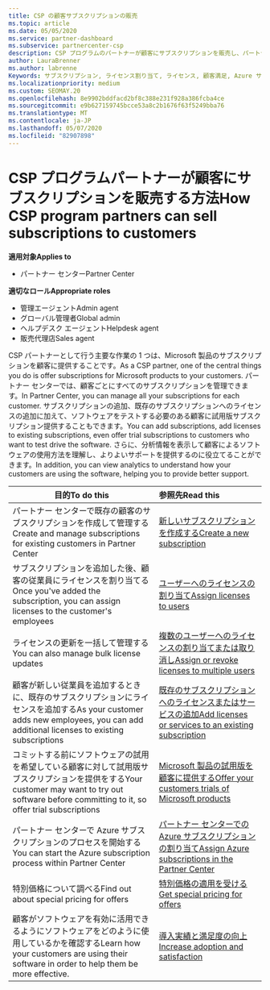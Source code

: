 ```yaml
---
title: CSP の顧客サブスクリプションの販売
ms.topic: article
ms.date: 05/05/2020
ms.service: partner-dashboard
ms.subservice: partnercenter-csp
description: CSP プログラムのパートナーが顧客にサブスクリプションを販売し、パートナーセンターを通じてそれらを管理する方法について説明します。
author: LauraBrenner
ms.author: labrenne
Keywords: サブスクリプション, ライセンス割り当て, ライセンス, 顧客満足, Azure サブスクリプション
ms.localizationpriority: medium
ms.custom: SEOMAY.20
ms.openlocfilehash: 8e9902bddfacd2bf8c388e231f928a386fcba4ce
ms.sourcegitcommit: e9b627159745bcce53a8c2b1676f63f5249bba76
ms.translationtype: MT
ms.contentlocale: ja-JP
ms.lasthandoff: 05/07/2020
ms.locfileid: "82907898"
---
```

# <a name="how-csp-program-partners-can-sell-subscriptions-to-customers"></a><span data-ttu-id="4df82-104">CSP プログラムパートナーが顧客にサブスクリプションを販売する方法</span><span class="sxs-lookup"><span data-stu-id="4df82-104">How CSP program partners can sell subscriptions to customers</span></span>

<span data-ttu-id="4df82-105">**適用対象**</span><span class="sxs-lookup"><span data-stu-id="4df82-105">**Applies to**</span></span>

-  <span data-ttu-id="4df82-106">パートナー センター</span><span class="sxs-lookup"><span data-stu-id="4df82-106">Partner Center</span></span>

<span data-ttu-id="4df82-107">**適切なロール**</span><span class="sxs-lookup"><span data-stu-id="4df82-107">**Appropriate roles**</span></span>

- <span data-ttu-id="4df82-108">管理エージェント</span><span class="sxs-lookup"><span data-stu-id="4df82-108">Admin agent</span></span>
- <span data-ttu-id="4df82-109">グローバル管理者</span><span class="sxs-lookup"><span data-stu-id="4df82-109">Global admin</span></span>
- <span data-ttu-id="4df82-110">ヘルプデスク エージェント</span><span class="sxs-lookup"><span data-stu-id="4df82-110">Helpdesk agent</span></span>
- <span data-ttu-id="4df82-111">販売代理店</span><span class="sxs-lookup"><span data-stu-id="4df82-111">Sales agent</span></span>

<span data-ttu-id="4df82-112">CSP パートナーとして行う主要な作業の 1 つは、Microsoft 製品のサブスクリプションを顧客に提供することです。</span><span class="sxs-lookup"><span data-stu-id="4df82-112">As a CSP partner, one of the central things you do is offer subscriptions for Microsoft products to your customers.</span></span> <span data-ttu-id="4df82-113">パートナー センターでは、顧客ごとにすべてのサブスクリプションを管理できます。</span><span class="sxs-lookup"><span data-stu-id="4df82-113">In Partner Center, you can manage all your subscriptions for each customer.</span></span> <span data-ttu-id="4df82-114">サブスクリプションの追加、既存のサブスクリプションへのライセンスの追加に加えて、ソフトウェアをテストする必要のある顧客に試用版サブスクリプション提供することもできます。</span><span class="sxs-lookup"><span data-stu-id="4df82-114">You can add subscriptions, add licenses to existing subscriptions, even offer trial subscriptions to customers who want to test drive the software.</span></span> <span data-ttu-id="4df82-115">さらに、分析情報を表示して顧客によるソフトウェアの使用方法を理解し、よりよいサポートを提供するのに役立てることができます。</span><span class="sxs-lookup"><span data-stu-id="4df82-115">In addition, you can view analytics to understand how your customers are using the software, helping you to provide better support.</span></span>

|<span data-ttu-id="4df82-116">**目的**</span><span class="sxs-lookup"><span data-stu-id="4df82-116">**To do this**</span></span>   |<span data-ttu-id="4df82-117">**参照先**</span><span class="sxs-lookup"><span data-stu-id="4df82-117">**Read this**</span></span>   |
|----------------------|:----------------------|
|<span data-ttu-id="4df82-118">パートナー センターで既存の顧客のサブスクリプションを作成して管理する</span><span class="sxs-lookup"><span data-stu-id="4df82-118">Create and manage subscriptions for existing customers in Partner Center</span></span>|[<span data-ttu-id="4df82-119">新しいサブスクリプションを作成する</span><span class="sxs-lookup"><span data-stu-id="4df82-119">Create a new subscription</span></span>](create-a-new-subscription.md)|
|<span data-ttu-id="4df82-120">サブスクリプションを追加した後、顧客の従業員にライセンスを割り当てる</span><span class="sxs-lookup"><span data-stu-id="4df82-120">Once you've added the subscription, you can assign licenses to the customer's employees</span></span>  |[<span data-ttu-id="4df82-121">ユーザーへのライセンスの割り当て</span><span class="sxs-lookup"><span data-stu-id="4df82-121">Assign licenses to users</span></span>](assign-licenses-to-users.md)|
|<span data-ttu-id="4df82-122">ライセンスの更新を一括して管理する</span><span class="sxs-lookup"><span data-stu-id="4df82-122">You can also manage bulk license updates</span></span>   |[<span data-ttu-id="4df82-123">複数のユーザーへのライセンスの割り当てまたは取り消し</span><span class="sxs-lookup"><span data-stu-id="4df82-123">Assign or revoke licenses to multiple users</span></span>](bulk-license-provisioning-for-multiple-users.md)|
|<span data-ttu-id="4df82-124">顧客が新しい従業員を追加するときに、既存のサブスクリプションにライセンスを追加する</span><span class="sxs-lookup"><span data-stu-id="4df82-124">As your customer adds new employees, you can add additional licenses to existing subscriptions</span></span>   |[<span data-ttu-id="4df82-125">既存のサブスクリプションへのライセンスまたはサービスの追加</span><span class="sxs-lookup"><span data-stu-id="4df82-125">Add licenses or services to an existing subscription</span></span>](add-licenses-or-services-to-an-existing-subscription.md)|
|<span data-ttu-id="4df82-126">コミットする前にソフトウェアの試用を希望している顧客に対して試用版サブスクリプションを提供をする</span><span class="sxs-lookup"><span data-stu-id="4df82-126">Your customer may want to try out software before committing to it, so offer trial subscriptions</span></span>    |[<span data-ttu-id="4df82-127">Microsoft 製品の試用版を顧客に提供する</span><span class="sxs-lookup"><span data-stu-id="4df82-127">Offer your customers trials of Microsoft products</span></span>](offer-your-customers-trials-of-microsoft-products.md)|
|<span data-ttu-id="4df82-128">パートナー センターで Azure サブスクリプションのプロセスを開始する</span><span class="sxs-lookup"><span data-stu-id="4df82-128">You can start the Azure subscription process within Partner Center</span></span>   |[<span data-ttu-id="4df82-129">パートナー センターでの Azure サブスクリプションの割り当て</span><span class="sxs-lookup"><span data-stu-id="4df82-129">Assign Azure subscriptions in the Partner Center</span></span>](assign-azure-subscriptions.md)|
|<span data-ttu-id="4df82-130">特別価格について調べる</span><span class="sxs-lookup"><span data-stu-id="4df82-130">Find out about special pricing for offers</span></span>   |[<span data-ttu-id="4df82-131">特別価格の適用を受ける</span><span class="sxs-lookup"><span data-stu-id="4df82-131">Get special pricing for offers</span></span>](get-special-pricing-for-offers.md)|
|<span data-ttu-id="4df82-132">顧客がソフトウェアを有効に活用できるようにソフトウェアをどのように使用しているかを確認する</span><span class="sxs-lookup"><span data-stu-id="4df82-132">Learn how your customers are using their software in order to help them be more effective.</span></span>   | [<span data-ttu-id="4df82-133">導入実績と満足度の向上</span><span class="sxs-lookup"><span data-stu-id="4df82-133">Increase adoption and satisfaction</span></span>](increasing-adoption-and-satisfaction.md)   |
